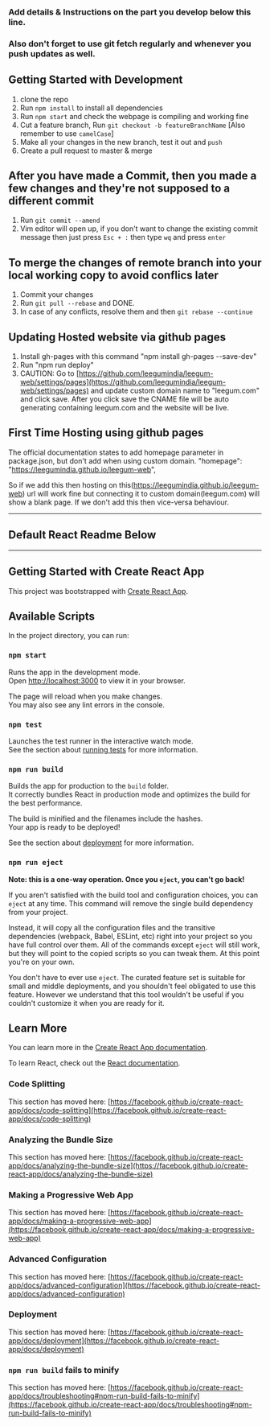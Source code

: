 ### Add details & Instructions on the part you develop below this line.

### Also don't forget to use git fetch regularly and whenever you push updates as well.

## Getting Started with Development

1. clone the repo
2. Run `npm install` to install all dependencies
3. Run `npm start` and check the webpage is compiling and working fine
4. Cut a feature branch, Run `git checkout -b featureBranchName` [Also remember to use `camelCase`]
5. Make all your changes in the new branch, test it out and `push`
6. Create a pull request to master & merge

## After you have made a Commit, then you made a few changes and they're not supposed to a different commit

1. Run `git commit --amend `
2. Vim editor will open up, if you don't want to change the existing commit message then just press `Esc + :` then type `wq` and press `enter`

## To merge the changes of remote branch into your local working copy to avoid conflics later

1. Commit your changes
2. Run `git pull --rebase` and DONE.
3. In case of any conflicts, resolve them and then `git rebase --continue`

## Updating Hosted website via github pages

1. Install gh-pages with this command "npm install gh-pages --save-dev"
2. Run "npm run deploy"
3. CAUTION: Go to [https://github.com/leegumindia/leegum-web/settings/pages](https://github.com/leegumindia/leegum-web/settings/pages) and update custom domain name to "leegum.com" and click save. After you click save the CNAME file will be auto generating containing leegum.com and the website will be live.

## First Time Hosting using github pages

The official documentation states to add homepage parameter in package.json, but don't add when using custom domain.
"homepage": "https://leegumindia.github.io/leegum-web",

So if we add this then hosting on this(https://leegumindia.github.io/leegum-web) url will work fine but connecting it to custom domain(leegum.com) will show a blank page.
If we don't add this then vice-versa behaviour.

---

## Default React Readme Below

---

## Getting Started with Create React App

This project was bootstrapped with [Create React App](https://github.com/facebook/create-react-app).

## Available Scripts

In the project directory, you can run:

### `npm start`

Runs the app in the development mode.\
Open [http://localhost:3000](http://localhost:3000) to view it in your browser.

The page will reload when you make changes.\
You may also see any lint errors in the console.

### `npm test`

Launches the test runner in the interactive watch mode.\
See the section about [running tests](https://facebook.github.io/create-react-app/docs/running-tests) for more information.

### `npm run build`

Builds the app for production to the `build` folder.\
It correctly bundles React in production mode and optimizes the build for the best performance.

The build is minified and the filenames include the hashes.\
Your app is ready to be deployed!

See the section about [deployment](https://facebook.github.io/create-react-app/docs/deployment) for more information.

### `npm run eject`

**Note: this is a one-way operation. Once you `eject`, you can't go back!**

If you aren't satisfied with the build tool and configuration choices, you can `eject` at any time. This command will remove the single build dependency from your project.

Instead, it will copy all the configuration files and the transitive dependencies (webpack, Babel, ESLint, etc) right into your project so you have full control over them. All of the commands except `eject` will still work, but they will point to the copied scripts so you can tweak them. At this point you're on your own.

You don't have to ever use `eject`. The curated feature set is suitable for small and middle deployments, and you shouldn't feel obligated to use this feature. However we understand that this tool wouldn't be useful if you couldn't customize it when you are ready for it.

## Learn More

You can learn more in the [Create React App documentation](https://facebook.github.io/create-react-app/docs/getting-started).

To learn React, check out the [React documentation](https://reactjs.org/).

### Code Splitting

This section has moved here: [https://facebook.github.io/create-react-app/docs/code-splitting](https://facebook.github.io/create-react-app/docs/code-splitting)

### Analyzing the Bundle Size

This section has moved here: [https://facebook.github.io/create-react-app/docs/analyzing-the-bundle-size](https://facebook.github.io/create-react-app/docs/analyzing-the-bundle-size)

### Making a Progressive Web App

This section has moved here: [https://facebook.github.io/create-react-app/docs/making-a-progressive-web-app](https://facebook.github.io/create-react-app/docs/making-a-progressive-web-app)

### Advanced Configuration

This section has moved here: [https://facebook.github.io/create-react-app/docs/advanced-configuration](https://facebook.github.io/create-react-app/docs/advanced-configuration)

### Deployment

This section has moved here: [https://facebook.github.io/create-react-app/docs/deployment](https://facebook.github.io/create-react-app/docs/deployment)

### `npm run build` fails to minify

This section has moved here: [https://facebook.github.io/create-react-app/docs/troubleshooting#npm-run-build-fails-to-minify](https://facebook.github.io/create-react-app/docs/troubleshooting#npm-run-build-fails-to-minify)
